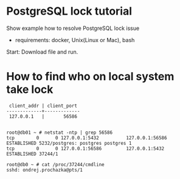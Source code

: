 # PostgreSQL lock tutorial 
Show example how to resolve PostgreSQL lock issue
 * requirements: docker, Unix(Linux or Mac), bash

Start: Download file and run.



# How to find who on local system take lock
```postgres=# SELECT client_addr,client_port FROM pg_stat_activity WHERE pid = 5232;
 client_addr | client_port
-------------+-------------
 127.0.0.1   |       56586


root@db01 ~ # netstat -ntp | grep 56586
tcp        0      0 127.0.0.1:5432          127.0.0.1:56586         ESTABLISHED 5232/postgres: postgres postgres 1
tcp        0      0 127.0.0.1:56586         127.0.0.1:5432          ESTABLISHED 37244/1

root@db0 ~ # cat /proc/37244/cmdline
sshd: ondrej.prochazka@pts/1
```
